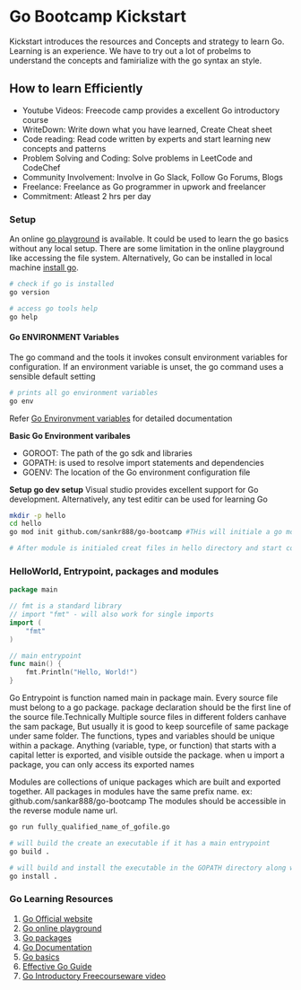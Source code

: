 # Go Bootcamp Kickstart
Kickstart introduces the resources and Concepts and strategy to learn Go. Learning is an experience. We have to try out a lot of probelms to understand the concepts and famirialize with the go syntax an style.

## How to learn Efficiently
- Youtube Videos:  Freecode camp provides a excellent Go introductory course
- WriteDown: Write down what you have learned, Create Cheat sheet
- Code reading: Read code written by experts and start learning new concepts and patterns
- Problem Solving and Coding: Solve problems in LeetCode and CodeChef
- Community Involvement: Involve in Go Slack, Follow Go Forums, Blogs
- Freelance: Freelance as Go programmer in upwork and freelancer
- Commitment: Atleast 2 hrs per day

### Setup
An online [go playground](https://go.dev/play/) is available. It could be used to learn the go basics without any local setup. There are some limitation in the online playground like accessing the file system.
Alternatively, Go can be installed in local machine [install go](https://go.dev/doc/install).
```sh
# check if go is installed
go version

# access go tools help
go help
```

#### Go ENVIRONMENT Variables
The go command and the tools it invokes consult environment variables for configuration. If an environment variable is unset, the go command uses a sensible default setting
```sh
# prints all go environment variables
go env 
```
Refer [Go Environvment variables](https://pkg.go.dev/cmd/go#hdr-Environment_variables) for detailed documentation

**Basic Go Environment varibales**
- GOROOT: The path of the go sdk and libraries
- GOPATH: is used to resolve import statements and dependencies
- GOENV: The location of the Go environment configuration file

**Setup go dev setup**
Visual studio provides excellent support for Go development. Alternatively, any test editir can be used for learning Go

```sh
mkdir -p hello
cd hello
go mod init github.com/sankr888/go-bootcamp #THis will initiale a go module and creates go.mod file

# After module is initialed creat files in hello directory and start coding
```

### HelloWorld, Entrypoint, packages and modules
```go
package main

// fmt is a standard library
// import "fmt" - will also work for single imports
import (
	"fmt"
)

// main entrypoint
func main() {
	fmt.Println("Hello, World!")
}
```
Go Entrypoint is  function named main in package main.
Every source file must belong to a go package. package declaration should be the first line of the source file.Technically Multiple source files in different folders canhave the sam package, But usually it is good to keep sourcefile of same package under same folder. The functions, types and variables should be unique within a package. Anything (variable, type, or function) that starts with a capital letter is exported, and visible outside the package. when u import a package, you can only access its exported names

Modules are collections of unique packages which are built and exported together. All packages in modules have the same prefix name. ex: github.com/sankar888/go-bootcamp The modules should be accessible in the reverse module name url.

```sh
go run fully_qualified_name_of_gofile.go

# will build the create an executable if it has a main entrypoint
go build .

# will build and install the executable in the GOPATH directory along with other 3rd party packages
go install .
```

### Go Learning Resources
1. [Go Official website](https://go.dev/)
2. [Go online playground](https://go.dev/play/)
3. [Go packages](https://pkg.go.dev/)
4. [Go Documentation](https://go.dev/doc/)
5. [Go basics](https://github.com/gophertuts/go-basics/tree/master/packages)
6. [Effective Go Guide](https://go.dev/doc/effective_go)
7. [Go Introductory Freecourseware video](https://www.youtube.com/watch?v=YS4e4q9oBaU&t=348s)

